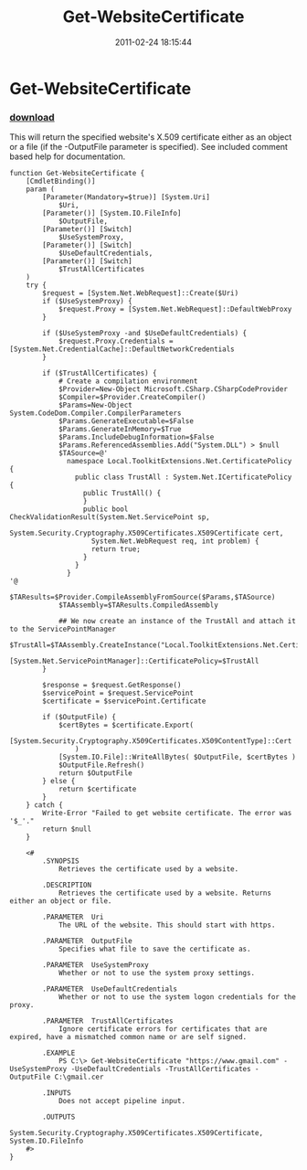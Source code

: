 ﻿---
pid:            2521
parent:         0
children:       
poster:         Andy Arismendi
title:          Get-WebsiteCertificate
date:           2011-02-24 18:15:44
description:    This will return the specified website's X.509 certificate either as an object or a file (if the -OutputFile parameter is specified). See included comment based help for documentation.
format:         posh
---

# Get-WebsiteCertificate

### [download](2521.ps1)  

This will return the specified website's X.509 certificate either as an object or a file (if the -OutputFile parameter is specified). See included comment based help for documentation.

```posh
function Get-WebsiteCertificate {
	[CmdletBinding()]
	param (
		[Parameter(Mandatory=$true)] [System.Uri]
			$Uri,
		[Parameter()] [System.IO.FileInfo]
			$OutputFile,
		[Parameter()] [Switch]
			$UseSystemProxy,	
		[Parameter()] [Switch]
			$UseDefaultCredentials,
		[Parameter()] [Switch]
			$TrustAllCertificates
	)
	try {
		$request = [System.Net.WebRequest]::Create($Uri)
		if ($UseSystemProxy) {
			$request.Proxy = [System.Net.WebRequest]::DefaultWebProxy
		}
		
		if ($UseSystemProxy -and $UseDefaultCredentials) {
			$request.Proxy.Credentials = [System.Net.CredentialCache]::DefaultNetworkCredentials
		}
		
		if ($TrustAllCertificates) {
			# Create a compilation environment
			$Provider=New-Object Microsoft.CSharp.CSharpCodeProvider
			$Compiler=$Provider.CreateCompiler()
			$Params=New-Object System.CodeDom.Compiler.CompilerParameters
			$Params.GenerateExecutable=$False
			$Params.GenerateInMemory=$True
			$Params.IncludeDebugInformation=$False
			$Params.ReferencedAssemblies.Add("System.DLL") > $null
			$TASource=@'
			  namespace Local.ToolkitExtensions.Net.CertificatePolicy {
			    public class TrustAll : System.Net.ICertificatePolicy {
			      public TrustAll() { 
			      }
			      public bool CheckValidationResult(System.Net.ServicePoint sp,
			        System.Security.Cryptography.X509Certificates.X509Certificate cert, 
			        System.Net.WebRequest req, int problem) {
			        return true;
			      }
			    }
			  }
'@ 
			$TAResults=$Provider.CompileAssemblyFromSource($Params,$TASource)
			$TAAssembly=$TAResults.CompiledAssembly

			## We now create an instance of the TrustAll and attach it to the ServicePointManager
			$TrustAll=$TAAssembly.CreateInstance("Local.ToolkitExtensions.Net.CertificatePolicy.TrustAll")
			[System.Net.ServicePointManager]::CertificatePolicy=$TrustAll
		}
		
		$response = $request.GetResponse()
		$servicePoint = $request.ServicePoint
		$certificate = $servicePoint.Certificate
		
		if ($OutputFile) {
			$certBytes = $certificate.Export(
					[System.Security.Cryptography.X509Certificates.X509ContentType]::Cert
				)
			[System.IO.File]::WriteAllBytes( $OutputFile, $certBytes )
			$OutputFile.Refresh()
			return $OutputFile
		} else {
			return $certificate
		}
	} catch {
		Write-Error "Failed to get website certificate. The error was '$_'."
		return $null
	}
	
	<#
		.SYNOPSIS
			Retrieves the certificate used by a website.
	
		.DESCRIPTION
			Retrieves the certificate used by a website. Returns either an object or file.
	
		.PARAMETER  Uri
			The URL of the website. This should start with https.
	
		.PARAMETER  OutputFile
			Specifies what file to save the certificate as.
			
		.PARAMETER  UseSystemProxy
			Whether or not to use the system proxy settings.
			
		.PARAMETER  UseDefaultCredentials
			Whether or not to use the system logon credentials for the proxy.
			
		.PARAMETER  TrustAllCertificates
			Ignore certificate errors for certificates that are expired, have a mismatched common name or are self signed.
	
		.EXAMPLE
			PS C:\> Get-WebsiteCertificate "https://www.gmail.com" -UseSystemProxy -UseDefaultCredentials -TrustAllCertificates -OutputFile C:\gmail.cer
		
		.INPUTS
			Does not accept pipeline input.
	
		.OUTPUTS
			System.Security.Cryptography.X509Certificates.X509Certificate, System.IO.FileInfo
	#>
}
```
